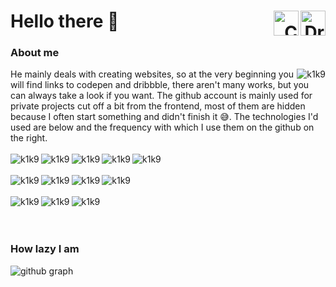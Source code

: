 <h1 align="left"> Hello there 👋 
  
  <a href="https://dribbble.com/k1k9" target="_blank" align="right">
    <img align="right" alt="Dribble | K1K9" src="https://img.shields.io/badge/Dribbble-2F7BBF?style=for-the-badge&logo=dribbble&logoColor=white" height="40"/>
  </a>
  
  <a href="https://codepen.io/K1K9" target="_blank" align="right">
    <img align="right" alt="CodePen | K1K9" src="https://img.shields.io/badge/Codepen-2F7BBF?style=for-the-badge&logo=codepen&logoColor=white" height="40"/>
  </a>
 </h1>
 
### About me
<img align="right"  src="https://github-readme-stats.vercel.app/api/top-langs/?username=k1k9&count_private=true&theme=radical" alt="k1k9" />
He mainly deals with creating websites, so at the very beginning you will find links to codepen and dribbble, there aren't many works, but you can always take a look if you want. The github account is mainly used for private projects cut off a bit from the frontend, most of them are hidden because I often start something and didn't finish it 😅. The technologies I'd used are below and the frequency with which I use them on the github on the right.
<br/><br/>
<div>
  <img align="left"  src="https://img.shields.io/badge/Python-3776AB?style=for-the-badge&logo=python&logoColor=white" alt="k1k9" />
  <img align="left"  src="https://img.shields.io/badge/HTML5-E34F26?style=for-the-badge&logo=html5&logoColor=white" alt="k1k9" />
  <img align="left"  src="https://img.shields.io/badge/CSS3-1572B6?style=for-the-badge&logo=css3&logoColor=white" alt="k1k9" />
  <img align="left"  src="https://img.shields.io/badge/Pug-E3C29B?style=for-the-badge&logo=pug&logoColor=black" alt="k1k9" />
  <img align="left"  src="https://img.shields.io/badge/Sass-CC6699?style=for-the-badge&logo=sass&logoColor=white" alt="k1k9" />
</div>
<br/><br/>
<div>
  <img align="left"  src="https://img.shields.io/badge/Bootstrap-563D7C?style=for-the-badge&logo=bootstrap&logoColor=white" alt="k1k9" />
  <img align="left"  src="https://img.shields.io/badge/Django-092E20?style=for-the-badge&logo=django&logoColor=white" alt="k1k9" />
  <img align="left"  src="https://img.shields.io/badge/strapi-2e7eea?style=for-the-badge&logo=strapi&logoColor=white" alt="k1k9" />
  <img align="left"  src="https://img.shields.io/badge/Postman-FF6C37?style=for-the-badge&logo=Postman&logoColor=white" alt="k1k9" />
</div>
<br/><br/>
<div>
  <img align="left"  src="https://img.shields.io/badge/Nginx-009639?style=for-the-badge&logo=nginx&logoColor=white" alt="k1k9" />
  <img align="left"  src="https://img.shields.io/badge/Windows-0078D6?style=for-the-badge&logo=windows&logoColor=white" alt="k1k9" />
  <img align="left"  src="https://img.shields.io/badge/Ubuntu-E95420?style=for-the-badge&logo=ubuntu&logoColor=white" alt="k1k9" />
</div>
<br/><br/><br/>

### How lazy I am
![github graph](https://activity-graph.herokuapp.com/graph?username=k1k9&theme=react-dark)
